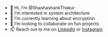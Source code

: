- 👋 Hi, I’m @ShashashankThakur
- 👀 I’m interested in system architecture
- 🌱 I’m currently learning about encryption
- 💞️ I’m looking to collaborate on fun projects
- 📫 Reach out to me on [LinkedIn](www.linkedin.com/in/shashashank) or [Instagram](https://www.instagram.com/shashashankthakur/)

<!-- Holopin Profile
[![An image of @shashashankthakur's Holopin badges, which is a link to view their full Holopin profile](https://holopin.me/shashashankthakur)](https://holopin.io/@shashashankthakur)
-->

<!-- https://www.holopin.io/claim/rewardpack/clomjrk8c40250fjwgc0axinn -->

<!---
ShashashankThakur/ShashashankThakur is a ✨ special ✨ repository because its `README.md` (this file) appears on your GitHub profile.
You can click the Preview link to take a look at your changes.
--->
